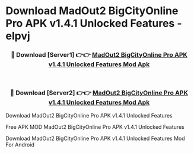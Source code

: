 # Download MadOut2 BigCityOnline Pro APK v1.4.1 Unlocked Features - elpvj



<div align="center">
<h3>🔴 Download [Server1] 👉👉 <a href="https://momento.my/?title=MadOut2_BigCityOnline_Pro_APK_v1.4.1_Unlocked_Features">MadOut2 BigCityOnline Pro APK v1.4.1 Unlocked Features Mod Apk</a></h3><br>

<h3>🔴 Download [Server2] 👉👉 <a href="https://momento.my/?title=MadOut2_BigCityOnline_Pro_APK_v1.4.1_Unlocked_Features">MadOut2 BigCityOnline Pro APK v1.4.1 Unlocked Features Mod Apk</a></h3>
</div>



Download MadOut2 BigCityOnline Pro APK v1.4.1 Unlocked Features 

Free APK MOD MadOut2 BigCityOnline Pro APK v1.4.1 Unlocked Features 

Download MadOut2 BigCityOnline Pro APK v1.4.1 Unlocked Features Mod For Android
